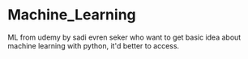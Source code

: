 # Machine_Learning
ML from udemy by sadi evren seker
who want to get basic idea about machine learning with python, it'd better to access.

